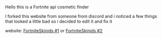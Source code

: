 Hello this is a Fortnite api cosmetic finder

I forked this website from someone from discord and i noticed a few things that looked a little bad so i decided to edit it and fix it

website: [FortniteSkinids #1](https://drangerog.github.io/FortniteSkinIds/) or [FortniteSkinids #2](https://fortniteskinids.netlify.app/)
